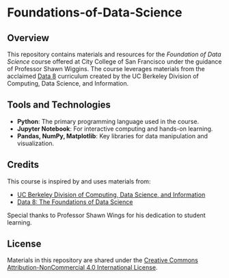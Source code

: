 # Foundations-of-Data-Science

## Overview
This repository contains materials and resources for the *Foundation of Data Science* course offered at City College of San Francisco under the guidance of Professor Shawn Wiggins. The course leverages materials from the acclaimed [Data 8](https://data8.org/) curriculum created by the UC Berkeley Division of Computing, Data Science, and Information.

## Tools and Technologies
- **Python**: The primary programming language used in the course.
- **Jupyter Notebook**: For interactive computing and hands-on learning.
- **Pandas, NumPy, Matplotlib**: Key libraries for data manipulation and visualization.

## Credits
This course is inspired by and uses materials from:
- [UC Berkeley Division of Computing, Data Science, and Information](https://data.berkeley.edu/)
- [Data 8: The Foundations of Data Science](https://data8.org/)

Special thanks to Professor Shawn Wings for his dedication to student learning.

## License
Materials in this repository are shared under the [Creative Commons Attribution-NonCommercial 4.0 International License](https://creativecommons.org/licenses/by-nc/4.0/). 
